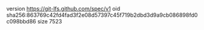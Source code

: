 version https://git-lfs.github.com/spec/v1
oid sha256:863769c42fd4fad3f2e08d57397c45f719b2dbd3d9a9cb086898fd0c098bbd86
size 7523
